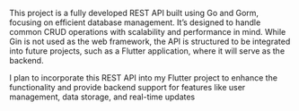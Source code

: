 This project is a fully developed REST API built using Go and Gorm, focusing on efficient database management. It’s designed to handle common CRUD operations with scalability and performance in mind. While Gin is not used as the web framework, the API is structured to be integrated into future projects, such as a Flutter application, where it will serve as the backend.

I plan to incorporate this REST API into my Flutter project to enhance the functionality and provide backend support for features like user management, data storage, and real-time updates
